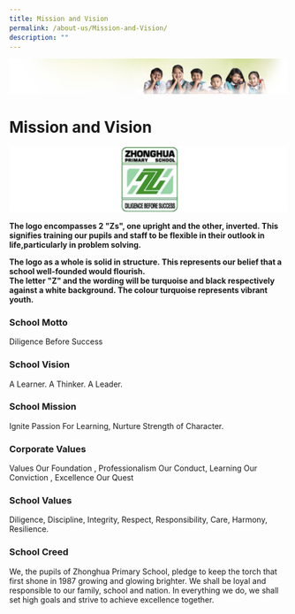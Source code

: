 ```yaml
---
title: Mission and Vision
permalink: /about-us/Mission-and-Vision/
description: ""
---
```

![](/images/Banner.jpg)

Mission and Vision
==================

![](/images/Logo.png)

**The logo encompasses 2 "Zs", one upright and the other, inverted. This signifies training our pupils and staff to be flexible in their outlook in life,particularly in problem solving.**
  
**The logo as a whole is solid in structure. This represents our belief that a school well-founded would flourish.  
The letter "Z" and the wording will be turquoise and black respectively against a white background. The colour turquoise represents vibrant youth.**

### **School Motto**

Diligence Before Success

### **School Vision**

A Learner. A Thinker. A Leader.

### **School Mission**

Ignite Passion For Learning, Nurture Strength of Character.

### **Corporate Values**

Values Our Foundation , Professionalism Our Conduct, Learning Our Conviction , Excellence Our Quest

### **School Values**

Diligence, Discipline, Integrity, Respect, Responsibility, Care, Harmony, Resilience.

### **School Creed**

We, the pupils of Zhonghua Primary School, pledge to keep the torch that first shone in 1987 growing and glowing brighter. We shall be loyal and responsible to our family, school and nation. In everything we do, we shall set high goals and strive to achieve excellence together.